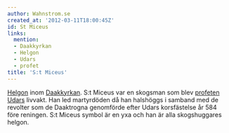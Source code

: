 ```yaml
---
author: Wahnstrom.se
created_at: '2012-03-11T18:00:45Z'
id: St Miceus
links:
  mention:
  - Daakkyrkan
  - Helgon
  - Udars
  - profet
title: 'S:t Miceus'
---
```


[Helgon] inom [Daakkyrkan]. S:t Miceus var en skogsman som blev [profeten][] [Udars] livvakt. Han
led martyrdöden då han halshöggs i samband med de revolter som de Daaktrogna genomförde efter Udars
korsfästelse år 584 före reningen. S:t Miceus symbol är en yxa och han är alla skogshuggares helgon.

  [Helgon]: Helgon
  [Daakkyrkan]: Daakkyrkan
  [profeten]: profet
  [Udars]: Udars